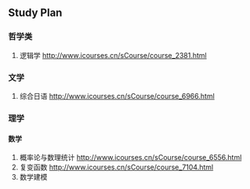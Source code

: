 ## Study Plan
### 哲学类
1. 逻辑学
  http://www.icourses.cn/sCourse/course_2381.html
### 文学
1. 综合日语
  http://www.icourses.cn/sCourse/course_6966.html
### 理学
#### 数学
1. 概率论与数理统计
  http://www.icourses.cn/sCourse/course_6556.html
2. 复变函数
  http://www.icourses.cn/sCourse/course_7104.html
3. 数学建模
  